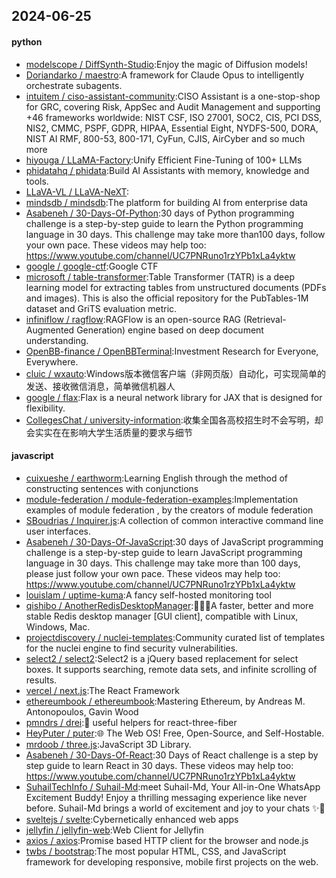 ## 2024-06-25

#### python
* [modelscope / DiffSynth-Studio](https://github.com/modelscope/DiffSynth-Studio):Enjoy the magic of Diffusion models!
* [Doriandarko / maestro](https://github.com/Doriandarko/maestro):A framework for Claude Opus to intelligently orchestrate subagents.
* [intuitem / ciso-assistant-community](https://github.com/intuitem/ciso-assistant-community):CISO Assistant is a one-stop-shop for GRC, covering Risk, AppSec and Audit Management and supporting +46 frameworks worldwide: NIST CSF, ISO 27001, SOC2, CIS, PCI DSS, NIS2, CMMC, PSPF, GDPR, HIPAA, Essential Eight, NYDFS-500, DORA, NIST AI RMF, 800-53, 800-171, CyFun, CJIS, AirCyber and so much more
* [hiyouga / LLaMA-Factory](https://github.com/hiyouga/LLaMA-Factory):Unify Efficient Fine-Tuning of 100+ LLMs
* [phidatahq / phidata](https://github.com/phidatahq/phidata):Build AI Assistants with memory, knowledge and tools.
* [LLaVA-VL / LLaVA-NeXT](https://github.com/LLaVA-VL/LLaVA-NeXT):
* [mindsdb / mindsdb](https://github.com/mindsdb/mindsdb):The platform for building AI from enterprise data
* [Asabeneh / 30-Days-Of-Python](https://github.com/Asabeneh/30-Days-Of-Python):30 days of Python programming challenge is a step-by-step guide to learn the Python programming language in 30 days. This challenge may take more than100 days, follow your own pace. These videos may help too: https://www.youtube.com/channel/UC7PNRuno1rzYPb1xLa4yktw
* [google / google-ctf](https://github.com/google/google-ctf):Google CTF
* [microsoft / table-transformer](https://github.com/microsoft/table-transformer):Table Transformer (TATR) is a deep learning model for extracting tables from unstructured documents (PDFs and images). This is also the official repository for the PubTables-1M dataset and GriTS evaluation metric.
* [infiniflow / ragflow](https://github.com/infiniflow/ragflow):RAGFlow is an open-source RAG (Retrieval-Augmented Generation) engine based on deep document understanding.
* [OpenBB-finance / OpenBBTerminal](https://github.com/OpenBB-finance/OpenBBTerminal):Investment Research for Everyone, Everywhere.
* [cluic / wxauto](https://github.com/cluic/wxauto):Windows版本微信客户端（非网页版）自动化，可实现简单的发送、接收微信消息，简单微信机器人
* [google / flax](https://github.com/google/flax):Flax is a neural network library for JAX that is designed for flexibility.
* [CollegesChat / university-information](https://github.com/CollegesChat/university-information):收集全国各高校招生时不会写明，却会实实在在影响大学生活质量的要求与细节

#### javascript
* [cuixueshe / earthworm](https://github.com/cuixueshe/earthworm):Learning English through the method of constructing sentences with conjunctions
* [module-federation / module-federation-examples](https://github.com/module-federation/module-federation-examples):Implementation examples of module federation , by the creators of module federation
* [SBoudrias / Inquirer.js](https://github.com/SBoudrias/Inquirer.js):A collection of common interactive command line user interfaces.
* [Asabeneh / 30-Days-Of-JavaScript](https://github.com/Asabeneh/30-Days-Of-JavaScript):30 days of JavaScript programming challenge is a step-by-step guide to learn JavaScript programming language in 30 days. This challenge may take more than 100 days, please just follow your own pace. These videos may help too: https://www.youtube.com/channel/UC7PNRuno1rzYPb1xLa4yktw
* [louislam / uptime-kuma](https://github.com/louislam/uptime-kuma):A fancy self-hosted monitoring tool
* [qishibo / AnotherRedisDesktopManager](https://github.com/qishibo/AnotherRedisDesktopManager):🚀🚀🚀A faster, better and more stable Redis desktop manager [GUI client], compatible with Linux, Windows, Mac.
* [projectdiscovery / nuclei-templates](https://github.com/projectdiscovery/nuclei-templates):Community curated list of templates for the nuclei engine to find security vulnerabilities.
* [select2 / select2](https://github.com/select2/select2):Select2 is a jQuery based replacement for select boxes. It supports searching, remote data sets, and infinite scrolling of results.
* [vercel / next.js](https://github.com/vercel/next.js):The React Framework
* [ethereumbook / ethereumbook](https://github.com/ethereumbook/ethereumbook):Mastering Ethereum, by Andreas M. Antonopoulos, Gavin Wood
* [pmndrs / drei](https://github.com/pmndrs/drei):🥉 useful helpers for react-three-fiber
* [HeyPuter / puter](https://github.com/HeyPuter/puter):🌐 The Web OS! Free, Open-Source, and Self-Hostable.
* [mrdoob / three.js](https://github.com/mrdoob/three.js):JavaScript 3D Library.
* [Asabeneh / 30-Days-Of-React](https://github.com/Asabeneh/30-Days-Of-React):30 Days of React challenge is a step by step guide to learn React in 30 days. These videos may help too: https://www.youtube.com/channel/UC7PNRuno1rzYPb1xLa4yktw
* [SuhailTechInfo / Suhail-Md](https://github.com/SuhailTechInfo/Suhail-Md):meet Suhail-Md, Your All-in-One WhatsApp Excitement Buddy! Enjoy a thrilling messaging experience like never before. Suhail-Md brings a world of excitement and joy to your chats ✨🤖
* [sveltejs / svelte](https://github.com/sveltejs/svelte):Cybernetically enhanced web apps
* [jellyfin / jellyfin-web](https://github.com/jellyfin/jellyfin-web):Web Client for Jellyfin
* [axios / axios](https://github.com/axios/axios):Promise based HTTP client for the browser and node.js
* [twbs / bootstrap](https://github.com/twbs/bootstrap):The most popular HTML, CSS, and JavaScript framework for developing responsive, mobile first projects on the web.
